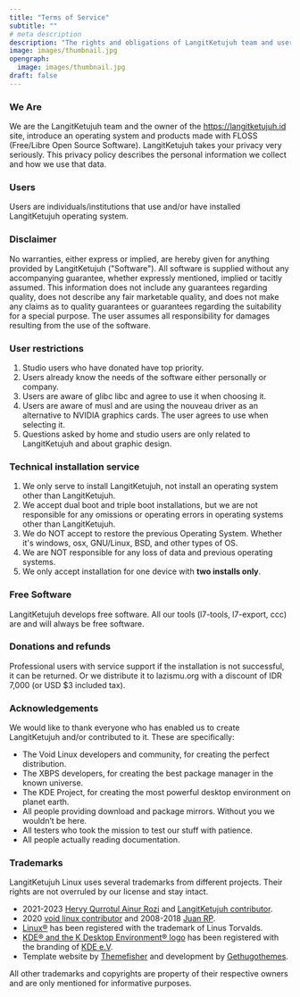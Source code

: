 ```yaml
---
title: "Terms of Service"
subtitle: ""
# meta description
description: "The rights and obligations of LangitKetujuh team and users."
image: images/thumbnail.jpg
opengraph:
  image: images/thumbnail.jpg
draft: false
---
```


### We Are

We are the LangitKetujuh team and the owner of the https://langitketujuh.id site, introduce an operating system and products made with FLOSS (Free/Libre Open Source Software). LangitKetujuh takes your privacy very seriously. This privacy policy describes the personal information we collect and how we use that data.

### Users

Users are individuals/institutions that use and/or have installed LangitKetujuh operating system.

### Disclaimer

No warranties, either express or implied, are hereby given for anything provided by LangitKetujuh ("Software"). All software is supplied without any accompanying guarantee, whether expressly mentioned, implied or tacitly assumed. This information does not include any guarantees regarding quality, does not describe any fair marketable quality, and does not make any claims as to quality guarantees or guarantees regarding the suitability for a special purpose. The user assumes all responsibility for damages resulting from the use of the software.

### User restrictions

1. Studio users who have donated have top priority.
2. Users already know the needs of the software either personally or company.
3. Users are aware of glibc libc and agree to use it when choosing it.
4. Users are aware of musl and are using the nouveau driver as an alternative to NVIDIA graphics cards. The user agrees to use when selecting it.
5. Questions asked by home and studio users are only related to LangitKetujuh and about graphic design.

### Technical installation service

1. We only serve to install LangitKetujuh, not install an operating system other than LangitKetujuh.
2. We accept dual boot and triple boot installations, but we are not responsible for any omissions or operating errors in operating systems other than LangitKetujuh.
3. We do NOT accept to restore the previous Operating System. Whether it's windows, osx, GNU/Linux, BSD, and other types of OS.
4. We are NOT responsible for any loss of data and previous operating systems.
5. We only accept installation for one device with **two installs only**.

### Free Software

LangitKetujuh develops free software. All our tools (l7-tools, l7-export, ccc) are and will always be free software.

### Donations and refunds

Professional users with service support if the installation is not successful, it can be returned. Or we distribute it to lazismu.org with a discount of IDR 7,000 (or USD $3 included tax).

### Acknowledgements

We would like to thank everyone who has enabled us to create LangitKetujuh and/or contributed to it. These are specifically:

- The Void Linux developers and community, for creating the perfect distribution.
- The XBPS developers, for creating the best package manager in the known universe.
- The KDE Project, for creating the most powerful desktop environment on planet earth.
- All people providing download and package mirrors. Without you we wouldn’t be here.
- All testers who took the mission to test our stuff with patience.
- All people actually reading documentation.

### Trademarks

LangitKetujuh Linux uses several trademarks from different projects. Their rights are not overruled by our license and stay intact.

- 2021-2023 [Hervy Qurrotul Ainur Rozi](https://hervyqa.id) and [LangitKetujuh contributor](https://gitlab.com/langitketujuh).
- 2020 [void linux contributor](https://github.com/orgs/void-linux/people) and 2008-2018 [Juan RP](https://gitlab.com/xtraeme).
- [Linux®](https://www.linuxfoundation.org/programs/legal/trademark/attribution) has been registered with the trademark of Linus Torvalds.
- [KDE® and the K Desktop Environment® logo](https://kde.org/media/images/trademark_kde_gear_black_logo.png) has been registered with the branding of [KDE e.V](https://ev.kde.org/).
- Template website by [Themefisher](https://themefisher.com/) and development by [Gethugothemes](https://gethugothemes.com/).

All other trademarks and copyrights are property of their respective owners and are only mentioned for informative purposes.
